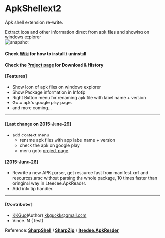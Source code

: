 # ApkShellext2

Apk shell extension re-write.

Extract icon and other information direct from apk files and showing on windows explorer  
![snapshot](http://kkguo.github.io/apkshellext/images/capture.png)

#### Check [Wiki](https://github.com/kkguo/apkshellext/wiki/How-to-install-and-uninstall) for how to install / uninstall

#### Check the [Project page](http://kkguo.github.io/apkshellext) for Download & History

#### [Features]
* Show Icon of apk files on windows explorer
* Show Package information in Infotip
* Right Button menu for renaming apk file with label name + version
* Goto apk's google play page.
* and more coming...

----------------------------------------------------------------------------
#### [Last change on 2015-June-29]
* add context menu
  * rename apk files with app label name + version
  * check the apk on google play
  * menu goto [project page](http://kkguo.github.io/apkshellext).

#### [2015-June-26]
* Rewrite a new APK parser, get resource fast from manifest.xml and resources.arsc without parsing the whole package, 10 times faster than oringinal way in Lteedee.ApkReader.
* Add info tip handler.

----------------------------------------------------------------------------
#### [Contributor]
  * [KKGuo](https://github.com/kkguo)(Author) kkguokk@gmail.com
  * Vince. M (Test)

Reference:
__[SharpShell](https://github.com/dwmkerr/sharpshell)__ / __[SharpZip](https://github.com/icsharpcode/SharpZipLib)__ /  __[Iteedee.ApkReader](https://github.com/hylander0/Iteedee.ApkReader)__
